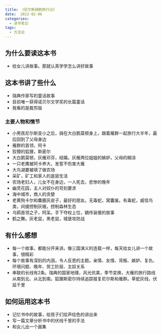 ```yaml
---
title: 《尼尔斯骑鹅旅行记》
date:  2022-02-06
categories:
  - 读书笔记
tags:
  - 方法论
---
```


## 为什么要读这本书
- 给女儿讲故事。那就认真学学怎么讲好故事

## 这本书讲了些什么

- 瑞典作家写的童话故事
- 目前唯一获得诺贝尔文学奖的长篇童话
- 我看的是裁剪版

### 主要人物和情节
- 小男孩尼尔斯变小之后，骑在大白鹅莫顿身上，跟着雁群一起旅行大半年，最后回到了父母身边
- 雁群的首领，阿卡
- 狡猾的狐狸，斯密尔
- 大白鹅莫顿，灰雁邓芬，结婚。灰雁两位姐姐的嫉妒，父母的糊涂
- 一只老鹰被阿卡养大，发誓不伤害大雁
- 大鸟湖要被填了做农场
- 采矿，矿工和家人的底层生活
- 农场老妇人，儿女不在身边，一人死去，悲惨的晚年
- 幽灵花园，主人对奴仆的苛刻要求
- 海中城市，商人的贪婪
- 老黄狗卡尔和麋鹿灰皮子，最好的朋友。无毒蛇，窝囊废。有毒蛇，威信鸟类，间接控制灰蛾，控制森林生态
- 乌鸦首领之子，阿呆。手下夺权上位，嫡传装傻的故事
- 鹤之舞。灰老鼠，黑老鼠，城堡攻防战

## 有什么感想
- 每一个故事，都能分开来讲。像三国演义的连载一样，每天给女儿讲一个故事，很精彩
- 每个故事有深刻的内涵，令人反思的主题。亲情、友情、背叛、嫉妒、复仇、环境问题、晚年、劳工阶层、主奴关系
- 串联的长线有2条。瑞典的国家地理，风光优美，季节变换，大雁的旅行路线从南到北、从北到南。狐狸斯密尔持续追踪报复尼尔斯和雁群。草蛇灰线，伏延千里

## 如何运用这本书
- 记忆书中的故事，给孩子们绘声绘色的讲出来
- 写一篇文章分析书中的伏线千里的手法
- 和女儿出一个画集